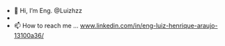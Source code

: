 - 👋 Hi, I’m Eng. @Luizhzz
-
- 📫 How to reach me ... www.linkedin.com/in/eng-luiz-henrique-araujo-13100a36/

<!---
Luizhzz/Luizhzz is a ✨ special ✨ repository because its `README.md` (this file) appears on your GitHub profile.
You can click the Preview link to take a look at your changes.
--->
